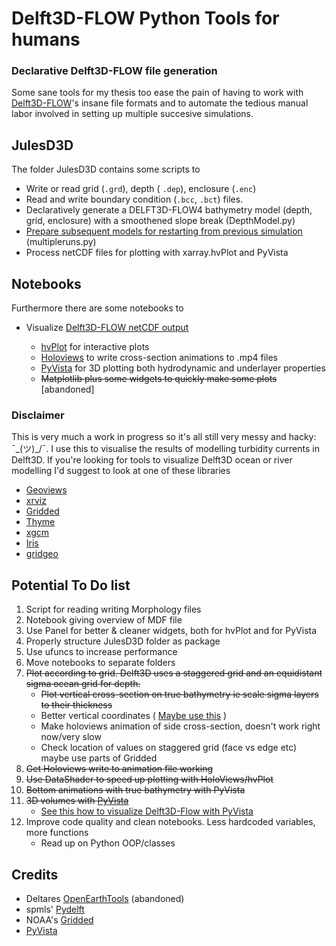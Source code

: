 # Delft3D-FLOW Python Tools for humans
### Declarative Delft3D-FLOW file generation

Some sane tools for my thesis too ease the pain of having to work with [Delft3D-FLOW](https://oss.deltares.nl/documents/183920/185723/Delft3D-FLOW_User_Manual.pdf)'s insane file formats and to automate the tedious manual labor involved in setting up multiple succesive simulations.

## JulesD3D

The folder JulesD3D contains some scripts to

* Write or read grid (`.grd`), depth ( `.dep`), enclosure (`.enc`)
* Read and write boundary condition (`.bcc`, `.bct`) files.
* Declaratively generate a  DELFT3D-FLOW4 bathymetry model (depth, grid, enclosure) with a smoothened slope break (DepthModel.py)
* [Prepare subsequent models for restarting from previous simulation](Multirun.md) (multipleruns.py)
* Process netCDF files for plotting with xarray.hvPlot and PyVista

## Notebooks

Furthermore there are some notebooks to

* Visualize [Delft3D-FLOW netCDF output](Delft3D_NetCDF_Output_overview.md)

  * [hvPlot](https://hvplot.pyviz.org/) for interactive plots
  * [Holoviews](http://holoviews.org/) to write cross-section animations to .mp4 files
  * [PyVista](https://www.pyvista.org) for 3D plotting both hydrodynamic and underlayer properties
  * ~~Matplotlib plus some widgets to quickly make some plots~~ [abandoned]
  

### Disclaimer

This is very much a work in progress so it's all still very messy and hacky:  ¯\_(ツ)_/¯.  I use this to visualise the results of modelling turbidity currents in Delft3D. If you're looking for tools to visualize Delft3D ocean or river modelling I'd suggest to look at one of these libraries

* [Geoviews](http://geoviews.org/)
* [xrviz](https://xrviz.readthedocs.io/en/latest/)
* [Gridded](https://github.com/NOAA-ORR-ERD/gridded)
* [Thyme](https://github.com/noaa-ocs-modeling/thyme) 
* [xgcm](https://github.com/xgcm/xgcm)
* [Iris](https://scitools.org.uk/iris/docs/latest/)
* [gridgeo](https://pyoceans.github.io/gridgeo/gridgeo_tour.html)

## Potential To Do list

1. Script for reading writing Morphology files
2. Notebook giving overview of MDF file
2. Use Panel for better & cleaner widgets, both for hvPlot and for PyVista
3. Properly structure JulesD3D folder as package
4. Use ufuncs to increase performance
5. Move notebooks to separate folders
6. ~~Plot according to grid. Delft3D uses a staggered grid and an equidistant sigma ocean grid for depth.~~ 
   - ~~Plot vertical cross-section on true bathymetry ie scale sigma layers to their thickness~~
   - Better vertical coordinates ( [Maybe use this](https://github.com/jbusecke/xarrayutils/blob/master/doc/vertical_coords.ipynb) )
   - Make holoviews animation of side cross-section, doesn't work right now/very slow
   - Check location of values on staggered grid (face vs edge etc) maybe use parts of Gridded
7. ~~Get Holoviews write to animation file working~~
8. ~~Use DataShader to speed up plotting with HoloViews/hvPlot~~
9. ~~Bottom animations with true bathymetry with PyVista~~
10. ~~3D volumes with [PyVista](https://docs.pyvista.org/)~~
	* [See this how to visualize Delft3D-Flow with PyVista](Delft3DtoPyVistaApproach.md) 
11. Improve code quality and clean notebooks. Less hardcoded variables, more functions
	* Read up on Python OOP/classes

## Credits

- Deltares [OpenEarthTools](https://svn.oss.deltares.nl/repos/openearthtools/trunk/python/) (abandoned)
- spmls' [Pydelft](https://github.com/spmls/pydelft) 
- NOAA's [Gridded](https://github.com/NOAA-ORR-ERD/gridded)
- [PyVista](https://www.pyvista.org)
